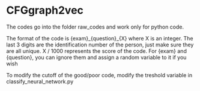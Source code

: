 # CFGgraph2vec

The codes go into the folder raw_codes and work only for python code.

The format of the code is {exam}\_{question}\_{X} where X is an integer. The last 3 digits are the identification number of the person, just make sure they are all unique. X / 1000 represents the score of the code. For {exam} and {question}, you can ignore them and assign a random variable to it if you wish

To modify the cutoff of the good/poor code, modify the treshold variable in classify_neural_network.py

